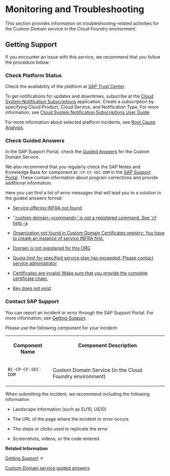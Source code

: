 <!-- loio8987a2dfc5694b11876726f65daa0e06 -->

# Monitoring and Troubleshooting

This section provides information on troubleshooting-related activities for the Custom Domain service in the Cloud Foundry environment.



<a name="loio8987a2dfc5694b11876726f65daa0e06__section_uz5_5yv_vjb"/>

## Getting Support

If you encounter an issue with this service, we recommend that you follow the procedure below:



### Check Platform Status

Check the availability of the platform at [SAP Trust Center](https://www.sap.com/about/trust-center/cloud-service-status.html).

To get notifications for updates and downtimes, subscribe at the [Cloud System Notification Subscriptions](https://support.sap.com/en/my-support/systems-installations/cac.html) application. Create a subscription by specifying Cloud Product, Cloud Service, and Notification Type. For more information, see [Cloud System Notification Subscriptions User Guide](https://support.sap.com/content/dam/support/en_us/library/ssp/my-support/systems-installations/cac/csns_user_guide.pdf).

For more information about selected platform incidents, see [Root Cause Analysis](https://help.sap.com/viewer/product/SCP_RCA/Latest/en-US).



### Check Guided Answers

In the SAP Support Portal, check the [Guided Answers](https://ga.support.sap.com/dtp/viewer/index.html#/tree/2437/actions/32393) for the Custom Domain Service.

We also recommend that you regularly check the SAP Notes and Knowledge Base for component `BC-CP-CF-SEC-DOM` in the [SAP Support Portal](https://support.sap.com/en/index.html). These contain information about program corrections and provide additional information.

Here you can find a list of error messages that will lead you to a solution in the guided answers format:

-   [Service offering INFRA not found](https://ga.support.sap.com/dtp/viewer/index.html#/tree/2437/actions/32393:32394)

-   '['custom-domain-<command\>' is not a registered command. See 'cf help -a](https://ga.support.sap.com/dtp/viewer/index.html#/tree/2437/actions/32393:34875)

-   [Organization not found in Custom Domain Certificates registry: You have to create an instance of service INFRA first.](https://ga.support.sap.com/dtp/viewer/index.html#/tree/2437/actions/32393:34860)

-   [Domain is not registered for this ORG](https://ga.support.sap.com/dtp/viewer/index.html#/tree/2437/actions/32393:34862)

-   [Quota limit for specified service plan has exceeded: Please contact service administrator](https://ga.support.sap.com/dtp/viewer/index.html#/tree/2437/actions/32393:34863)

-   [Certificates are invalid: Make sure that you provide the complete certificate chain.](https://ga.support.sap.com/dtp/viewer/index.html#/tree/2437/actions/32393:36070)

-   [Key does not exist](https://ga.support.sap.com/dtp/viewer/index.html#/tree/2437/actions/32393:38644)




### Contact SAP Support

You can report an incident or error through the SAP Support Portal. For more information, see [Getting Support](https://help.sap.com/viewer/65de2977205c403bbc107264b8eccf4b/Cloud/en-US/5dd739823b824b539eee47b7860a00be.html).

Please use the following component for your incident:


<table>
<tr>
<th valign="top">

Component Name



</th>
<th valign="top">

Component Description



</th>
</tr>
<tr>
<td valign="top">

 `BC-CP-CF-SEC-DOM` 



</td>
<td valign="top">

Custom Domain Service \(in the Cloud Foundry environment\)



</td>
</tr>
</table>

When submitting the incident, we recommend including the following information:

-   Landscape information \(such as EU10, US10\)

-   The URL of the page where the incident or error occurs

-   The steps or clicks used to replicate the error

-   Screenshots, videos, or the code entered


**Related Information**  


[Getting Support](https://help.sap.com/viewer/65de2977205c403bbc107264b8eccf4b/Validation/en-US/5dd739823b824b539eee47b7860a00be.html "Use SAP Community, get guided answers, or explore SAP Support Portal.") :arrow_upper_right:

[Custom Domain service guided answers](https://ga.support.sap.com/dtp/viewer/index.html#/tree/2437/actions/32393)

